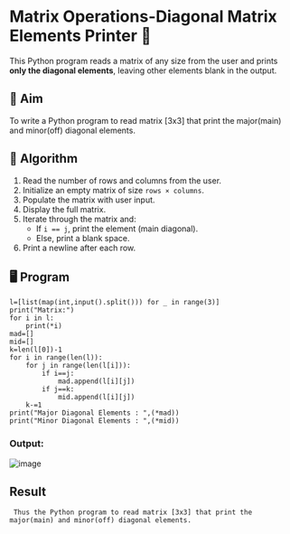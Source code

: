 # Matrix Operations-Diagonal Matrix Elements Printer 🧮

This Python program reads a matrix of any size from the user and prints **only the diagonal elements**, leaving other elements blank in the output.

## 📌 Aim

To write a Python program to read matrix [3x3] that print the major(main) and minor(off) diagonal elements.
## 🧠 Algorithm

1. Read the number of rows and columns from the user.
2. Initialize an empty matrix of size `rows × columns`.
3. Populate the matrix with user input.
4. Display the full matrix.
5. Iterate through the matrix and:
   - If `i == j`, print the element (main diagonal).
   - Else, print a blank space.
6. Print a newline after each row.

## 🖥️ Program
```
l=[list(map(int,input().split())) for _ in range(3)]
print("Matrix:")
for i in l:
    print(*i)
mad=[]
mid=[]
k=len(l[0])-1
for i in range(len(l)):
    for j in range(len(l[i])):
        if i==j:
            mad.append(l[i][j])
        if j==k:
            mid.append(l[i][j])
    k-=1
print("Major Diagonal Elements : ",(*mad))
print("Minor Diagonal Elements : ",(*mid))
```
### Output:
![image](https://github.com/user-attachments/assets/78235dd3-d15c-4430-989d-4bb7bc582861)


## Result
     Thus the Python program to read matrix [3x3] that print the major(main) and minor(off) diagonal elements.
